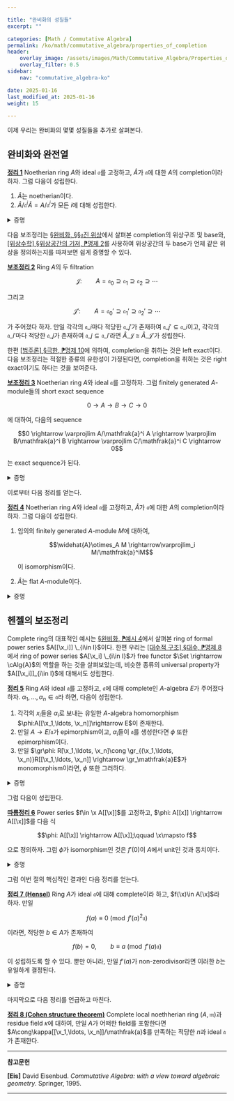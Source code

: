 ```yaml
---

title: "완비화의 성질들"
excerpt: ""

categories: [Math / Commutative Algebra]
permalink: /ko/math/commutative_algebra/properties_of_completion
header:
    overlay_image: /assets/images/Math/Commutative_Algebra/Properties_of_completion.png
    overlay_filter: 0.5
sidebar: 
    nav: "commutative_algebra-ko"

date: 2025-01-16
last_modified_at: 2025-01-16
weight: 15

---
```


이제 우리는 완비화의 몇몇 성질들을 추가로 살펴본다. 

## 완비화와 완전열

<div class="proposition" markdown="1">

<ins id="thm1">**정리 1**</ins> Noetherian ring $A$와 ideal $\mathfrak{a}$를 고정하고, $\widehat{A}$가 $\mathfrak{a}$에 대한 $A$의 completion이라 하자. 그럼 다음이 성립한다.

1. $\widehat{A}$는 noetherian이다.
2. $\widehat{A}/\mathfrak{a}^i\widehat{A}=A/\mathfrak{a}^i$가 모든 $i$에 대해 성립한다. 

</div>
<details class="proof" markdown="1">
<summary>증명</summary>

우선 $A$가 noetherian이므로, $A/\mathfrak{a}$ 또한 noetherian이고 $\mathfrak{a}/\mathfrak{a}^2$은 finitely generated $A/\mathfrak{a}$-module이다. 이에 $\gr_\mathfrak{a}A$는 $A/\mathfrak{a}$-algebra로서, $\mathfrak{a}/\mathfrak{a}^2$에 의해 생성되고, 따라서 [%%ref%%](Hilbert_basis_thm)에 의하여 $\gr_\mathfrak{a}A$는 Noetherian이다. 이제 $\gr_{\widehat{\mathfrak{a}}}\widehat{A}=\gr_\mathfrak{a}A$이므로 $\gr_{\widehat{\mathfrak{a}}}\widehat{A}$ 또한 noetherian임을 안다. 한편, 임의의 ideal $\widehat{\mathfrak{a}}\subseteq \widehat{A}$에 대하여, initial ideal $\initial(\widehat{\mathfrak{a}})$은 위의 논증에 의해 유한히 많은 원소들로 생성되므로 [§완비화, ⁋명제 7](/ko/math/commutative_algebra/completion#prop7)에 의해 첫 번째 결과를 얻는다.

한편 두 번째 결과의 경우 우리는 다시 [§완비화, ⁋명제 7](/ko/math/commutative_algebra/completion#prop7)에 의해 $\widehat{\mathfrak{a}}^i$와 $\mathfrak{a}^i \widehat{A}$가 같다는 것은 곧 이들의 initial ideal이 같다는 것임을 알고, 따라서 원하는 결과를 얻는다.

</details>

다음 보조정리는 [§완비화, §§$\mathfrak{a}$진 위상](http://localhost:4000/ko/math/commutative_algebra/completion#mathfraka%EC%A7%84-%EC%9C%84%EC%83%81)에서 살펴본 completion의 위상구조 및 base와, [\[위상수학\] §위상공간의 기저, ⁋명제 2](/ko/math/topology/topological_bases#prop2)를 사용하여 위상공간의 두 base가 언제 같은 위상을 정의하는지를 따져보면 쉽게 증명할 수 있다.

<div class="proposition" markdown="1">

<ins id="lem2">**보조정리 2**</ins> Ring $A$의 두 filtration

$$\mathcal{J}:\qquad A=\mathfrak{a}_0\supseteq \mathfrak{a}_1\supseteq \mathfrak{a}_2\supseteq\cdots$$

그리고

$$\mathcal{J}': \qquad A=\mathfrak{a}_0'\supseteq \mathfrak{a}_1'\supseteq \mathfrak{a}_2'\supseteq\cdots$$

가 주어졌다 하자. 만일 각각의 $\mathfrak{a}\_i$마다 적당한 $\mathfrak{a}\_j'$가 존재하여 $\mathfrak{a}\_j'\subseteq \mathfrak{a}\_i$이고, 각각의 $\mathfrak{a}\_i'$마다 적당한 $\mathfrak{a}\_j$가 존재하여 $\mathfrak{a}\_j\subseteq \mathfrak{a}\_i'$라면 $\widehat{A}\_\mathcal{J}\cong \widehat{A}\_{\mathcal{J}'}$가 성립한다.

</div>

한편 [\[범주론\] §극한, ⁋명제 10](/ko/math/category_theory/limits#prop10)에 의하여, completion을 취하는 것은 left exact이다. 다음 보조정리는 적절한 종류의 유한성이 가정된다면, completion을 취하는 것은 right exact이기도 하다는 것을 보여준다.

<div class="proposition" markdown="1">

<ins id="lem3">**보조정리 3**</ins> Noetherian ring $A$와 ideal $\mathfrak{a}$를 고정하자. 그럼 finitely generated $A$-module들의 short exact sequence

$$0 \rightarrow A \rightarrow B \rightarrow C \rightarrow 0$$

에 대하여, 다음의 sequence

$$0 \rightarrow \varprojlim A/\mathfrak{a}^i A \rightarrow \varprojlim B/\mathfrak{a}^i B \rightarrow \varprojlim C/\mathfrak{a}^i C \rightarrow 0$$

는 exact sequence가 된다. 

</div>
<details class="proof" markdown="1">
<summary>증명</summary>

앞선 논증에 의하여 우리는 $\varprojlim B/\mathfrak{a}^i B \rightarrow \varprojlim C/\mathfrak{a}^i C$가 surjective인 것만 보이면 된다. 

$\varprojlim C/\mathfrak{a}^i C$의 원소 $(c_i+\mathfrak{a}^i C)$가 주어졌다 하고, 다음 두 조건

- $b_i\mapsto c_i\pmod{\mathfrak{a}^i C}$,
- $b_i\equiv b_j\pmod{\mathfrak{a}^iB}$ for $i&lt;j$

을 만족하는 $(b_i+\mathfrak{a}^iB)$를 찾자. 그럼 고정된 $i$에 대해 첫째 조건만 만족하는 $b_i$를 찾을 수 있다는 것과, 두 번째 조건은 $j=i+1$인 경우만 보이면 된다는 것이 자명하다. 따라서 귀납적으로 이 두 조건들을 만족하는 $b_1,\ldots, b_k$를 찾았다 하고 $b_{k+1}$을 찾자. 우선 $b_{k+1}'\mapsto c_{k+1}\pmod{\mathfrak{a}^{k+1} C}$를 만족하는 $b_{k+1}'$을 택하자. 그럼 $b_{k+1}'$과 $b_k$는 $C/\mathfrak{a}^k C$에서는 같은 원소로 옮겨지므로, 다음의 exact sequence

$$A/\mathfrak{a}^{k}A  \rightarrow B/ \mathfrak{a}^{k}B \rightarrow C/ \mathfrak{a}^{k}C \rightarrow 0$$

로부터 적당한 $a\in A$를 찾아 $a$가 $B/\mathfrak{a}^kB$에서 $b_k-b_{k+1}'$로 옮겨지도록 할 수 있다. 이제 $b_{k+1}=b_{k+1}'+\alpha_{k+1}(a_{k+1})$로 두면 원하는 결과를 얻는다.

</details>

이로부터 다음 정리를 얻는다. 

<div class="proposition" markdown="1">

<ins id="thm4">**정리 4**</ins> Noetherian ring $A$와 ideal $\mathfrak{a}$를 고정하고, $\widehat{A}$가 $\mathfrak{a}$에 대한 $A$의 completion이라 하자. 그럼 다음이 성립한다.

1. 임의의 finitely generated $A$-module $M$에 대하여, 
    
    $$\widehat{A}\otimes_A M \rightarrow\varprojlim_i M/\mathfrak{a}^iM$$

    이 isomorphism이다. 
2. $\widehat{A}$는 flat $A$-module이다.

</div>
<details class="proof" markdown="1">
<summary>증명</summary>

$\varprojlim$과 $\otimes$는 모두 finite direct sum과 commute하므로, $M$이 finitely generated free module인 경우는 첫째 결과가 자명하게 성립한다. 이제 임의의 finitely generated $A$-module $M$에 대하여, $M$의 free presentation

$$F \rightarrow G \rightarrow M \rightarrow 0$$

에 $\widehat{A}\otimes_A-$를 취하면 [보조정리 3](#lem3)과 [\[호몰로지 대수학\] §Diagram chasing, ⁋명제 1](/ko/math/homological_algebra/diagram_chasing#prop1)에 의해 원하는 결과를 얻는다. 

두 번째 결과는 [§평탄성, ⁋명제 1](/ko/math/commutative_algebra/flatness#prop1)에 의해, 임의의 finitely generated ideal $\mathfrak{a}$에 대해 $\widehat{a} \rightarrow \widehat{A}$가 injective임을 보이는 것과 같아지고, 이는 다시 [보조정리 3](#lem3)에서 살펴본 completion의 left exactness로부터 자명하다. 

</details>

## 헨젤의 보조정리

Complete ring의 대표적인 예시는 [§완비화, ⁋예시 4]()에서 살펴본 ring of formal power series $A[[\x_i]]
\_{i\in I}$이다. 한편 우리는 [\[대수적 구조\] §대수, ⁋명제 8](/ko/math/algebraic_structures/algebras#prop8)에서 ring of power series $A[\x_i]
\_{i\in I}$가 free functor $\Set \rightarrow \cAlg{A}$의 역할을 하는 것을 살펴보았는데, 비슷한 종류의 universal property가 $A[[\x_i]]_{i\in I}$에 대해서도 성립한다. 

<div class="proposition" markdown="1">

<ins id="thm5">**정리 5**</ins> Ring $A$와 ideal $\mathfrak{a}$를 고정하고, $\mathfrak{a}$에 대해 complete인 $A$-algebra $E$가 주어졌다 하자. $\alpha_1,\ldots,\alpha_n\in \mathfrak{a}$라 하면, 다음이 성립한다.

1. 각각의 $x_i$들을 $\alpha_i$로 보내는 유일한 $A$-algebra homomorphism $\phi:A[[\x_1,\ldots, \x_n]]\rightarrow E$이 존재한다. 
2. 만일 $A \rightarrow E/\mathfrak{a}$가 epimorphism이고, $\alpha_i$들이 $\mathfrak{a}$를 생성한다면 $\phi$ 또한 epimorphism이다. 
3. 만일 $\gr\phi: R[\x_1,\ldots, \x_n]\cong \gr_{(\x_1,\ldots, \x_n)}R[[\x_1,\ldots, \x_n]] \rightarrow \gr_\mathfrak{a}E$가 monomorphism이라면, $\phi$ 또한 그러하다.

</div>
<details class="proof" markdown="1">
<summary>증명</summary>

첫 번째 주장은 [\[대수적 구조\] §대수, ⁋명제 8](/ko/math/algebraic_structures/algebras#prop8)와 거의 동일하며, 해당 명제와 마찬가지로 무한히 많은 변수에 대해서도 성립한다. 

두 번째 주장의 경우, 주어진 가정으로부터 

$$(\x_1,\ldots, \x_n)/(\x_1,\ldots, \x_n)^2 \rightarrow \mathfrak{a}/\mathfrak{a}^2$$

이 surjective라는 것을 알고, $\mathfrak{a}/\mathfrak{a}^2$이 $\gr_\mathfrak{a}E$를 생성하므로 $\gr\phi$가 surjective인 것을 안다. 이제 임의의 $y\in E$에 대하여, $y\in \mathfrak{a}^i$이도록 하는 가장 큰 $i$가 존재한다. 따라서 $x_1\in (\x_1,\ldots, \x_n)^i$가 존재하여 $x_1$의 initial form이 $\gr\phi$에 의해 $y$의 initial form으로 옮겨지도록 할 수 있고, 그럼 $y-\phi(x_1)\in \mathfrak{a}^{i+1}$이다. 이와 같은 과정을 반복하여 $A[\x_1,\ldots, \x_n]$의 원소들의 무한한 family $(x_1,x_2,\ldots)$가 다음 합

$$y=\sum_{j=1}^\infty \phi(x_j)=\phi\left(\sum_{j=1}^\infty x_j\right)$$

을 만족하도록 할 수 있다. 

마지막 주장은 만일 $x$가 $A[[\x_1,\ldots, \x_n]]$의 $0$이 아닌 원소라면, $\initial(x)$도 $0$이 아니고 따라서 $(\gr\phi)(\initial(x))$도 $0$이 아니게 된다. 그런데 $\initial(x)$의 degree를 $d$라 하면,

$$x\equiv \initial(x)\pmod{(\x_1,\ldots, \x_n)^{d+1}}$$

이므로

$$\phi(x)\equiv(\gr\phi)(\initial(x))\pmod{\mathfrak{a}^{d+1}}$$

이 되어 $\phi(x)\neq 0$이 된다. 

</details>

그럼 다음이 성립한다.

<div class="proposition" markdown="1">

<ins id="cor6">**따름정리 6**</ins> Power series $f\in \x A[[\x]]$를 고정하고, $\phi: A[[x]] \rightarrow A[[\x]]$를 다음 식

$$\phi: A[[\x]] \rightarrow A[[\x]];\qquad \x\mapsto f$$

으로 정의하자. 그럼 $\phi$가 isomorphism인 것은 $f'(0)$이 $A$에서 unit인 것과 동치이다.

</div>
<details class="proof" markdown="1">
<summary>증명</summary>

우선 $(\x)$에 속하지 않는 $A[[\x]]$의 원소들은 정확히 $0$이 아닌 상수항을 갖는 원소들이며, 조건에서 주어진 형태의 $\phi$는 이런 원소를 보존한다. 이제 $\phi$가 isomorphism이라면, 이로부터 $\phi((\x))=(\x)$이다. 뿐만 아니라 $\phi$는 $(\x)$의 generator를 다시 $(\x)$의 generator로 보내야 하므로, 이로부터 $f+(\x^2)$이 $(\x)/(\x^2)$를 생성해야 하는 것을 알고, 이제

$$f\equiv f'(0)\x\pmod{x^2}$$

이므로, 이로부터 $f'(0)$이 $A$의 unit이어야 함을 안다. 

거꾸로 $f'(0)$이 $A$의 unit이라 하자. 그럼 우선 $\gr_{(\x)}A[[\x]]\cong \gr_{(\x)}A[\x]=A[\x]$이고, $\gr\phi: A[\x] \rightarrow A[\x]$는 정의에 의해 $x$를 $ux$로 보내주게 된다. 이제 [정리 5](#thm5)의 셋째 결과에 의해 $\phi$는 injective이며, 또 적당한 $h\in A[[\x]]$에 대해 $f=u\x+h\x^2=(u+h\x)\x$이라 쓰면 $f$가 $(\x)$를 생성하는 것을 안다. 따라서 다시 [정리 5](#thm5)의 둘째 결과에 의해 원하는 결론을 얻는다.

</details>

그럼 이번 절의 핵심적인 결과인 다음 정리를 얻는다. 

<div class="proposition" markdown="1">

<ins id="thm7">**정리 7 (Hensel)**</ins> Ring $A$가 ideal $\mathfrak{a}$에 대해 complete이라 하고, $f(\x)\in A[\x]$라 하자. 만일 

$$f(a)\equiv 0\pmod{f'(a)^2 \mathfrak{a}}$$

이라면, 적당한 $b\in A$가 존재하여

$$f(b)=0,\qquad b\equiv a\pmod{f'(a)\mathfrak{a}}$$

이 성립하도록 할 수 있다. 뿐만 아니라, 만일 $f'(a)$가 non-zerodivisor라면 이러한 $b$는 유일하게 결정된다. 

</div>
<details class="proof" markdown="1">
<summary>증명</summary>

편한 표기를 위해 $f'(a)=e$라 하자. 그럼 

$$f(a+e\x)=f(a)+f'(a)e\x+\cdots$$

으로부터 $f(a+e\x)=f(a)+f'(a)e\x+h(x)(e\x)^2$이도록 하는 $h를 택할 수 있다. 그럼 

$$f(a+e\x)=f(a)+e^2(\x+\x^2h(\x))$$

이며, [정리 5](#thm5)의 첫째 결과에 의하여 $\x$를 $\x+\x^2h(\x)$으로 보내는 유일한 $A$-algebra homomorphism $\phi:A[[\x]] \rightarrow A[[\x]]$이 존재한다. 한편 [따름정리 6](#cor6)에 의하여 $\phi$는 isomorphism이고, 따라서 그 inverse $\phi^{-1}$이 존재한다. 이제 위의 식에 $\phi^{-1}$을 취하면

$$f(a+e\phi^{-1}(x))=f(a)+e^2x$$

를 얻으며, 주어진 가정에 의해 $f(a)=e^2\alpha$이도록 하는 $\alpha\in \mathfrak{a}$가 존재한다. 다시 [정리 5](#thm5)의 첫째 결과를 사용하여 $\x$를 $-\alpha$로 보내는 $A$-algebra homomorphism $\psi: A[[\x]] \rightarrow A[[\x]]$를 사용하면, 위의 식으로부터

$$f(a+e\psi\phi^{-1}(x))=0$$

을 얻는다. 따라서 $b=e\psi\phi^{-1}$로 두면 원하는 결과를 얻는다. 

유일성의 경우, $e$가 zero divisor가 아니라 가정하고 $b,b'$가 주어진 조건을 만족하는 두 원소라 하자. 그럼 정의에 의해 이들은 각각 $a+er$, $a+er'$의 형태여야 한다. 이제 [정리 5](#thm5)의 첫째 결과를 적용하여 $\x$를 각각 $r$과 $r'$로 보내는 $\beta,\beta': A[[\x]] \rightarrow A[[\x]]$를 택하자. 이들을 적용하면

$$f(a)+e^2(r+r^2h(r))=f(a+er)=0=f(a+er')=f(a)+e^2(r'+(r')^2h(r'))$$

이므로 $\beta(\phi(\x))=\beta'(\phi(\x))$를 얻는다. 이제 $\phi$가 isomorphism이라는 사실과 [정리 5](#thm5)의의 유일성으로부터 원하는 결과를 얻는다. 

</details>

마지막으로 다음 정리를 언급하고 마친다.

<div class="proposition" markdown="1">

<ins id="thm8">**정리 8 (Cohen structure theorem)**</ins> Complete local noethherian ring $(A, \mathfrak{m})$과 residue field $\kappa$에 대하여, 만일 $A$가 어떠한 field를 포함한다면 $A\cong\kappa[[\x_1,\ldots, \x_n]]/\mathfrak{a}$를 만족하는 적당한 $n$과 ideal $\mathfrak{a}$가 존재한다. 

</div>

---

**참고문헌**

**[Eis]** David Eisenbud. *Commutative Algebra: with a view toward algebraic geometry*. Springer, 1995.

---